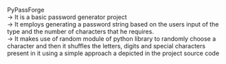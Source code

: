 PyPassForge <br/>
-> It is a basic password generator project <br/>
-> It employs generating a password string based on the users input of the type and the number of characters that he requires.<br/>
-> It makes use of random module of python library to randomly choose a character and then it shuffles the letters, digits and special characters present in it using a simple approach a depicted in the project source code
